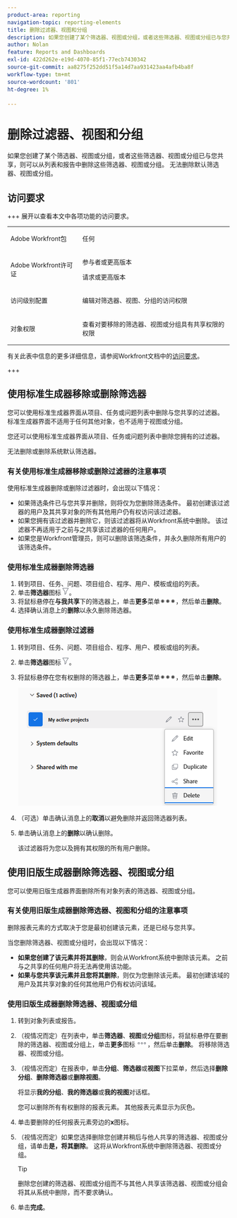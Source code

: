 ```yaml
---
product-area: reporting
navigation-topic: reporting-elements
title: 删除过滤器、视图和分组
description: 如果您创建了某个筛选器、视图或分组，或者这些筛选器、视图或分组已与您共享，则可以从列表和报告中删除这些筛选器、视图或分组。 无法删除默认筛选器、视图或分组。
author: Nolan
feature: Reports and Dashboards
exl-id: 422d262e-e19d-4070-85f1-77ecb7430342
source-git-commit: aa8275f252dd51f5a14d7aa931423aa4afb4ba8f
workflow-type: tm+mt
source-wordcount: '801'
ht-degree: 1%

---
```


# 删除过滤器、视图和分组

<!-- Audited: 11/2024 -->

如果您创建了某个筛选器、视图或分组，或者这些筛选器、视图或分组已与您共享，则可以从列表和报告中删除这些筛选器、视图或分组。 无法删除默认筛选器、视图或分组。

## 访问要求

+++ 展开以查看本文中各项功能的访问要求。 

<table style="table-layout:auto"> 
 <col> 
 <col> 
 <tbody> 
  <tr> 
   <td role="rowheader">Adobe Workfront包</td> 
   <td> <p>任何</p> </td> 
  </tr> 
  <tr> 
   <td role="rowheader">Adobe Workfront许可证</strong></td> 
   <td> 
    <p>参与者或更高版本</p>
    <p>请求或更高版本</p>
   </td>
  </tr> 
  <tr> 
   <td role="rowheader">访问级别配置</td> 
   <td> <p>编辑对筛选器、视图、分组的访问权限</p>
   </td> 
  </tr> 
  <tr> 
   <td role="rowheader">对象权限</td> 
    <td> <p>查看对要移除的筛选器、视图或分组具有共享权限的权限</p></td> 
   </td> 
  </tr> 
 </tbody> 
</table>

有关此表中信息的更多详细信息，请参阅Workfront文档中的[访问要求](/help/quicksilver/administration-and-setup/add-users/access-levels-and-object-permissions/access-level-requirements-in-documentation.md)。

+++

## 使用标准生成器移除或删除筛选器

您可以使用标准生成器界面从项目、任务或问题列表中删除与您共享的过滤器。 标准生成器界面不适用于任何其他对象，也不适用于视图或分组。

您还可以使用标准生成器界面从项目、任务或问题列表中删除您拥有的过滤器。

无法删除或删除系统默认筛选器。

### 有关使用标准生成器移除或删除过滤器的注意事项

使用标准生成器删除或删除过滤器时，会出现以下情况：

* 如果筛选条件已与您共享并删除，则将仅为您删除筛选条件。 最初创建该过滤器的用户及其共享对象的所有其他用户仍有权访问该过滤器。
* 如果您拥有该过滤器并删除它，则该过滤器将从Workfront系统中删除。 该过滤器不再适用于之前与之共享该过滤器的任何用户。
* 如果您是Workfront管理员，则可以删除该筛选条件，并永久删除所有用户的该筛选条件。

### 使用标准生成器删除筛选器

1. 转到项目、任务、问题、项目组合、程序、用户、模板或组的列表。
1. 单击&#x200B;**筛选器**&#x200B;图标![筛选器图标](assets/filter-nwepng.png)。
1. 将鼠标悬停在&#x200B;**与我共享**&#x200B;下的筛选器上，单击&#x200B;**更多**&#x200B;菜单![更多图标](assets/more-icon-spectrum.png)，然后单击&#x200B;**删除**。
1. 选择确认消息上的&#x200B;**删除**&#x200B;以永久删除筛选器。

### 使用标准生成器删除过滤器

1. 转到项目、任务、问题、项目组合、程序、用户、模板或组的列表。
1. 单击&#x200B;**筛选器**&#x200B;图标![筛选器图标](assets/filter-nwepng.png)。
1. 将鼠标悬停在您有权删除的筛选器上，单击&#x200B;**更多**&#x200B;菜单![更多图标](assets/more-icon-spectrum.png)，然后单击&#x200B;**删除**。

   ![删除筛选器](assets/new-filters-more-menu-options-with-delete.png)

1. （可选）单击确认消息上的&#x200B;**取消**&#x200B;以避免删除并返回筛选器列表。
1. 单击确认消息上的&#x200B;**删除**&#x200B;以确认删除。

   该过滤器将为您以及拥有其权限的所有用户删除。

## 使用旧版生成器删除筛选器、视图或分组

您可以使用旧版生成器界面删除所有对象列表的筛选器、视图或分组。

### 有关使用旧版生成器删除筛选器、视图和分组的注意事项

删除报表元素的方式取决于您是最初创建该元素，还是已经与您共享。

当您删除筛选器、视图或分组时，会出现以下情况：

* **如果您创建了该元素并将其删除**，则会从Workfront系统中删除该元素。 之前与之共享的任何用户将无法再使用该功能。
* **如果与您共享该元素并且您将其删除**，则仅为您删除该元素。 最初创建该域的用户及其共享对象的任何其他用户仍有权访问该域。

### 使用旧版生成器删除筛选器、视图或分组

1. 转到对象列表或报告。
1. （视情况而定）在列表中，单击&#x200B;**筛选器**、**视图**&#x200B;或&#x200B;**分组**&#x200B;图标，将鼠标悬停在要删除的筛选器、视图或分组上，单击&#x200B;**更多**&#x200B;图标![更多图标](assets/more-icon.png)，然后单击&#x200B;**删除**。 将移除筛选器、视图或分组。
1. （视情况而定）在报表中，单击&#x200B;**分组**、**筛选器**&#x200B;或&#x200B;**视图**&#x200B;下拉菜单，然后选择&#x200B;**删除分组**、**删除筛选器**&#x200B;或&#x200B;**删除视图**。

   将显示&#x200B;**我的分组**、**我的筛选器**&#x200B;或&#x200B;**我的视图**&#x200B;对话框。

   您可以删除所有有权删除的报表元素。 其他报表元素显示为灰色。

1. 单击要删除的任何报表元素旁边的&#x200B;**x**&#x200B;图标。
1. （视情况而定）如果您选择删除您创建并稍后与他人共享的筛选器、视图或分组，请单击&#x200B;**是，将其删除**。 这将从Workfront系统中删除筛选器、视图或分组。

   >[!TIP]
   >
   >删除您创建的筛选器、视图或分组而不与其他人共享该筛选器、视图或分组会将其从系统中删除，而不要求确认。

1. 单击&#x200B;**完成**。

